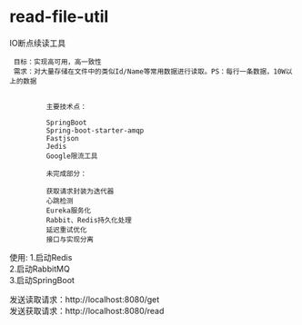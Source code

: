 # read-file-util
IO断点续读工具

     目标：实现高可用，高一致性
     需求：对大量存储在文件中的类似Id/Name等常用数据进行读取。PS：每行一条数据，10W以上的数据         
            
            
             主要技术点：
 
             SpringBoot
             Spring-boot-starter-amqp
             Fastjson
             Jedis
             Google限流工具
             
             未完成部分：
            
             获取请求封装为迭代器
             心跳检测
             Eureka服务化
             Rabbit、Redis持久化处理
             延迟重试优化
             接口与实现分离
             
             
   使用:
   1.启动Redis </br>
   2.启动RabbitMQ </br>
   3.启动SpringBoot </br>

   发送读取请求：http://localhost:8080/get  </br>
   发送获取请求：http://localhost:8080/read </br>
             
